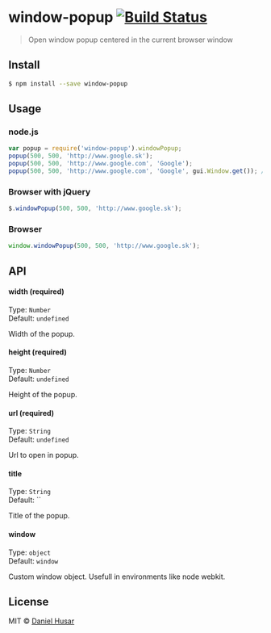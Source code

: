 # window-popup [![Build Status](http://img.shields.io/travis/danielhusar/window-popup.svg?style=flat-square)](https://travis-ci.org/danielhusar/window-popup)
> Open window popup centered in the current browser window

## Install

```sh
$ npm install --save window-popup
```


## Usage

### node.js

```js
var popup = require('window-popup').windowPopup;
popup(500, 500, 'http://www.google.sk');
popup(500, 500, 'http://www.google.com', 'Google');
popup(500, 500, 'http://www.google.com', 'Google', gui.Window.get()); //node webkit custom window object
```

### Browser with jQuery

```js
$.windowPopup(500, 500, 'http://www.google.sk');

```

### Browser

```js
window.windowPopup(500, 500, 'http://www.google.sk');

```

## API

#### width (required)

Type: `Number`  
Default: `undefined`

Width of the popup.

#### height (required)

Type: `Number`  
Default: `undefined`

Height of the popup.

#### url (required)

Type: `String`  
Default: `undefined`

Url to open in popup.

#### title

Type: `String`  
Default: ``

Title of the popup.

#### window

Type: `object`  
Default: `window`

Custom window object. Usefull in environments like node webkit.


## License

MIT © [Daniel Husar](https://github.com/danielhusar)
